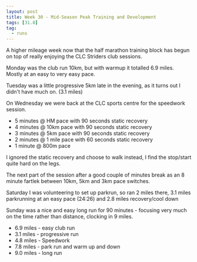 ```yaml
---
layout: post
title: Week 30 - Mid-Season Peak Training and Development
tags: [31.8]
tag:
  - runs
---
```


A higher mileage week now that the half marathon training block has begun on top of really enjoying the CLC Striders club sessions.

Monday was the club run 10km, but with warmup it totalled 6.9 miles. Mostly at an easy to very easy pace.

Tuesday was a little progressive 5km late in the evening, as it turns out I didn't have much on. (3.1  miles)

On Wednesday we were back at the CLC sports centre for the speedwork session.

- 5 minutes @ HM pace with 90 seconds static recovery
- 4 minutes @ 10km pace with 90 seconds static recovery
- 3 minutes @ 5km pace with 90 seconds static recovery
- 2 minutes @ 1 mile pace with 60 seconds static recovery
- 1 minute @ 800m pace

 I ignored the static recovery and choose to walk instead, I find the stop/start quite hard on the legs.

 The next part of the session after a good couple of minutes break as an 8 minute fartlek between 10km, 5km and 3km pace switches.

 Saturday I was volunteering to set up parkrun, so ran 2 miles there, 3.1 miles parkrunning at an easy pace (24:26) and 2.8 miles recovery/cool down

 Sunday was a nice and easy long run for 90 minutes - focusing very much on the time rather than distance, clocking in 9 miles.

- 6.9 miles - easy club run
- 3.1 miles - progressive run
- 4.8 miles - Speedwork
- 7.8 miles - park run and warm up and down
- 9.0 miles - long run
